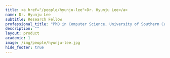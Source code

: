 ```yaml
---
title: <a href="/people/hyunju-lee">Dr. Hyunju Lee</a>
name: Dr. Hyunju Lee
subtitle: Research Fellow
professional_title: "PhD in Computer Science, University of Southern California, Postdoctoral Fellow (2006-2007), Associate Professor, Gwangju Institute of Science and Technology"  # Joined professional titles
description: ""
layout: product
academic: 1
image: /img/people/hyunju-lee.jpg
hide_footer: true
---
```

